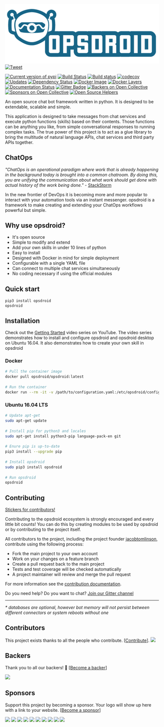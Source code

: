  ![opsdroid](https://github.com/opsdroid/style-guidelines/raw/master/logos/logo-wide-light.png)[![Tweet](https://img.shields.io/twitter/url/http/shields.io.svg?style=social)](https://twitter.com/intent/tweet?text=Check%20out%20opsdroid,%20an%20awesome%20open%20source%20chatbot%20framework%20written%20in%20Python.&url=https://opsdroid.github.io/&via=opsdroid&hashtags=chatbots,chatops,devops,automation,opensource)

[![Current version of pypi](https://img.shields.io/pypi/v/opsdroid.svg)](https://pypi.python.org/pypi) [![Build Status](https://travis-ci.org/opsdroid/opsdroid.svg?branch=release)](https://travis-ci.org/opsdroid/opsdroid) [![Build status](https://ci.appveyor.com/api/projects/status/9qodmi74r234x4cv/branch/master?svg=true)](https://ci.appveyor.com/project/jacobtomlinson/opsdroid/branch/master) [![codecov](https://codecov.io/gh/opsdroid/opsdroid/branch/master/graph/badge.svg)](https://codecov.io/gh/opsdroid/opsdroid) [![Updates](https://pyup.io/repos/github/opsdroid/opsdroid/shield.svg)](https://pyup.io/repos/github/opsdroid/opsdroid/) [![Dependency Status](https://dependencyci.com/github/opsdroid/opsdroid/badge)](https://dependencyci.com/github/opsdroid/opsdroid) [![Docker Image](https://img.shields.io/badge/docker-ready-blue.svg)](https://hub.docker.com/r/opsdroid/opsdroid/) [![Docker Layers](https://images.microbadger.com/badges/image/opsdroid/opsdroid.svg)](https://microbadger.com/#/images/opsdroid/opsdroid) [![Documentation Status](https://readthedocs.org/projects/opsdroid/badge/?version=stable)](http://opsdroid.readthedocs.io/en/stable/?badge=stable) [![Gitter Badge](https://img.shields.io/badge/gitter-join%20chat-4fb896.svg)](https://gitter.im/opsdroid) [![Backers on Open Collective](https://opencollective.com/opsdroid/backers/badge.svg)](#backers) [![Sponsors on Open Collective](https://opencollective.com/opsdroid/sponsors/badge.svg)](#sponsors) [![Open Source Helpers](https://www.codetriage.com/opsdroid/opsdroid/badges/users.svg)](https://www.codetriage.com/opsdroid/opsdroid)

An open source chat bot framework written in python. It is designed to be extendable, scalable and simple.

This application is designed to take messages from chat services and execute python functions (skills) based on their contents. Those functions can be anything you like, from simple conversational responses to running complex tasks. The true power of this project is to act as a glue library to bring the multitude of natural language APIs, chat services and third party APIs together.

## ChatOps
_"ChatOps is an operational paradigm where work that is already happening in the background today is brought into a common chatroom. By doing this, you are unifying the communication about what work should get done with actual history of the work being done."_ - [StackStorm](https://docs.stackstorm.com/chatops/chatops.html)

In the new frontier of DevOps it is becoming more and more popular to interact with your automation tools via an instant messenger. opsdroid is a framework to make creating and extending your ChatOps workflows powerful but simple.

## Why use opsdroid?

 * It's open source
 * Simple to modify and extend
 * Add your own skills in under 10 lines of python
 * Easy to install
 * Designed with Docker in mind for simple deployment
 * Configurable with a single YAML file
 * Can connect to multiple chat services simultaneously
 * No coding necessary if using the official modules

## Quick start

```
pip3 install opsdroid
opsdroid
```

## Installation

Check out the [Getting Started](https://www.youtube.com/watch?v=7wyIi_cpodE&list=PLViQCHlMbEq5nZL6VNrUxu--Of1uCpflq) video series on YouTube. The video series demonstrates how to install and configure opsdroid and opsdroid desktop on Ubuntu 16.04. It also demonstrates how to create your own skill in opsdroid

### Docker

```bash
# Pull the container image
docker pull opsdroid/opsdroid:latest

# Run the container
docker run --rm -it -v /path/to/configuration.yaml:/etc/opsdroid/configuration.yaml:ro opsdroid/opsdroid:latest
```

### Ubuntu 16.04 LTS

```bash
# Update apt-get
sudo apt-get update

# Install pip for python3 and locales
sudo apt-get install python3-pip language-pack-en git

# Enure pip is up-to-date
pip3 install --upgrade pip

# Install opsdroid
sudo pip3 install opsdroid

# Run opsdroid
opsdroid
```


## Contributing

[Stickers for contributors!](https://medium.com/opsdroid/stickers-for-contributors-a0a1f9c30ec1)

Contributing to the opsdroid ecosystem is strongly encouraged and every little bit counts! You can do this by creating modules to be used by opsdroid or by contributing to the project itself.

All contributors to the project, including the project founder [jacobtomlinson](https://github.com/jacobtomlinson), contribute using the following process:

 * Fork the main project to your own account
 * Work on your changes on a feature branch
 * Create a pull request back to the main project
 * Tests and test coverage will be checked automatically
 * A project maintainer will review and merge the pull request

For more information see the [contribution documentation](http://opsdroid.readthedocs.io/en/latest/contributing/).

Do you need help? Do you want to chat? [Join our Gitter channel](https://gitter.im/opsdroid/)

-------

_\* databases are optional, however bot memory will not persist between different connectors or system reboots without one_

## Contributors

This project exists thanks to all the people who contribute. [[Contribute](/docs/contributing.md)].
<a href="graphs/contributors"><img src="https://opencollective.com/opsdroid/contributors.svg?width=890" /></a>


## Backers

Thank you to all our backers! 🙏 [[Become a backer](https://opencollective.com/opsdroid#backer)]

<a href="https://opencollective.com/opsdroid#backers" target="_blank"><img src="https://opencollective.com/opsdroid/backers.svg?width=890"></a>


## Sponsors

Support this project by becoming a sponsor. Your logo will show up here with a link to your website. [[Become a sponsor](https://opencollective.com/opsdroid#sponsor)]

<a href="https://opencollective.com/opsdroid/sponsor/0/website" target="_blank"><img src="https://opencollective.com/opsdroid/sponsor/0/avatar.svg"></a>
<a href="https://opencollective.com/opsdroid/sponsor/1/website" target="_blank"><img src="https://opencollective.com/opsdroid/sponsor/1/avatar.svg"></a>
<a href="https://opencollective.com/opsdroid/sponsor/2/website" target="_blank"><img src="https://opencollective.com/opsdroid/sponsor/2/avatar.svg"></a>
<a href="https://opencollective.com/opsdroid/sponsor/3/website" target="_blank"><img src="https://opencollective.com/opsdroid/sponsor/3/avatar.svg"></a>
<a href="https://opencollective.com/opsdroid/sponsor/4/website" target="_blank"><img src="https://opencollective.com/opsdroid/sponsor/4/avatar.svg"></a>
<a href="https://opencollective.com/opsdroid/sponsor/5/website" target="_blank"><img src="https://opencollective.com/opsdroid/sponsor/5/avatar.svg"></a>
<a href="https://opencollective.com/opsdroid/sponsor/6/website" target="_blank"><img src="https://opencollective.com/opsdroid/sponsor/6/avatar.svg"></a>
<a href="https://opencollective.com/opsdroid/sponsor/7/website" target="_blank"><img src="https://opencollective.com/opsdroid/sponsor/7/avatar.svg"></a>
<a href="https://opencollective.com/opsdroid/sponsor/8/website" target="_blank"><img src="https://opencollective.com/opsdroid/sponsor/8/avatar.svg"></a>
<a href="https://opencollective.com/opsdroid/sponsor/9/website" target="_blank"><img src="https://opencollective.com/opsdroid/sponsor/9/avatar.svg"></a>


